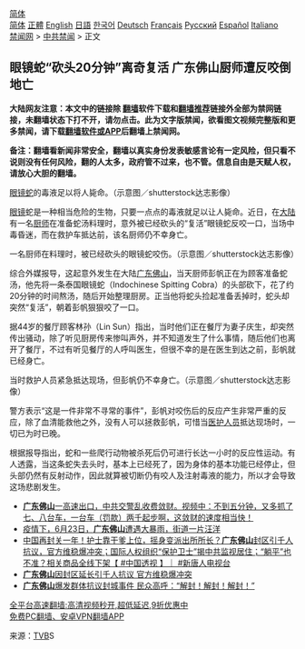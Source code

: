  <!-- 面包屑导航 --> <div class="breadcrumb"><!-- GTranslate: https://gtranslate.io/ -->  <div class="switcher notranslate">  <div class="selected">  <a href="#" onclick="return false;"> 简体</a>  </div>  <div class="option">  <a href="https://www.bannedbook.org" onclick="doGTranslate('zh-CN|zh-CN');jQuery('div.switcher div.selected a').html(jQuery(this).html());return false;" title="简体中文" class="nturl selected"> 简体</a>  <a href="https://www.bannedbook.org/zh-tw/" onclick="doGTranslate('zh-CN|zh-TW');jQuery('div.switcher div.selected a').html(jQuery(this).html());return false;" title="繁體中文" class="nturl"> 正體</a>  <a href="https://www.bannedbook.org/en/" onclick="doGTranslate('zh-CN|en');jQuery('div.switcher div.selected a').html(jQuery(this).html());return false;" title="English" class="nturl"> English</a>  <a href="https://www.bannedbook.org/ja/" onclick="doGTranslate('zh-CN|ja');jQuery('div.switcher div.selected a').html(jQuery(this).html());return false;" title="日本語" class="nturl"> 日語</a>  <a href="https://www.bannedbook.org/ko/" onclick="doGTranslate('zh-CN|ko');jQuery('div.switcher div.selected a').html(jQuery(this).html());return false;" title="한국어" class="nturl"> 한국어</a>  <a href="https://www.bannedbook.org/de/" onclick="doGTranslate('zh-CN|de');jQuery('div.switcher div.selected a').html(jQuery(this).html());return false;" title="Deutsch" class="nturl"> Deutsch</a>  <a href="https://www.bannedbook.org/fr/" onclick="doGTranslate('zh-CN|fr');jQuery('div.switcher div.selected a').html(jQuery(this).html());return false;" title="Français" class="nturl"> Français</a>  <a href="https://www.bannedbook.org/ru/" onclick="doGTranslate('zh-CN|ru');jQuery('div.switcher div.selected a').html(jQuery(this).html());return false;" title="Русский" class="nturl"> Русский</a>  <a href="https://www.bannedbook.org/es/" onclick="doGTranslate('zh-CN|es');jQuery('div.switcher div.selected a').html(jQuery(this).html());return false;" title="Español" class="nturl"> Español</a>  <a href="https://www.bannedbook.org/it/" onclick="doGTranslate('zh-CN|it');jQuery('div.switcher div.selected a').html(jQuery(this).html());return false;" title="Italiano" class="nturl"> Italiano</a>  </div>  </div>      <div class='breadcrumb-sub'><!-- Breadcrumb NavXT 6.3.0 --> <a href="https://www.bannedbook.org/" class="home">禁闻网</a> &gt; <a href="https://www.bannedbook.org/bnews/cbnews/" class="category">中共禁闻</a> &gt; 正文</div></div><h2>眼镜蛇“砍头20分钟”离奇复活 广东佛山厨师遭反咬倒地亡</h2> <p class="notice"><b>大陆网友注意：本文中的链接除 <a href="https://github.com/bannedbook/fanqiang" >翻墙</a>软件下载和<a href="https://github.com/killgcd/justmysocks/blob/master/README.md">翻墙推荐</a>链接外全部为禁网链接，未翻墙状态下打不开，请勿点击。此为文字版禁闻，欲看图文视频完整版和更多禁闻，请下载<a href="https://github.com/bannedbook/fanqiang">翻墙软件或APP</a>后翻墙上禁闻网。</p><p>备注：翻墙看新闻非常安全，翻墙以真实身份发表敏感言论有一定风险，但只看不说则没有任何风险，翻的人太多，政府管不过来，也不管。信息自由是天赋人权，请放心大胆的翻墙。</b></p>  <div class="entry"> <p id="conimg"><a href="https://www.bannedbook.org/bnews/tag/%e7%9c%bc%e9%95%9c%e8%9b%87/" class="st_tag internal_tag" rel="tag" title="标签 眼镜蛇 下的日志">眼镜蛇</a>的毒液足以将人毙命。（示意图／shutterstock达志影像）</p> <p><a href="https://www.bannedbook.org/bnews/tag/%e7%9c%bc%e9%95%9c/" class="st_tag internal_tag" rel="tag" title="标签 眼镜 下的日志">眼镜</a>蛇是一种相当危险的生物，只要一点点的毒液就足以让人毙命。近日，在<span class='wp_keywordlink_affiliate'><a href="https://www.bannedbook.org/" title="大陆" target="_blank">大陆</a></span>有一名<a href="https://www.bannedbook.org/bnews/tag/%e5%8e%a8%e5%b8%88/" class="st_tag internal_tag" rel="tag" title="标签 厨师 下的日志">厨师</a>在准备蛇汤料理时，意外被已经砍头的“复活”眼镜蛇反咬一口，当场中毒昏迷，而在救护车抵达前，该名厨师仍不幸身亡。</p>  <p>一名厨师在料理时，被已经砍头的眼镜蛇咬伤。（示意图／shutterstock达志影像）</p> <p>综合外媒报导，这起意外发生在大陆<a href="https://www.bannedbook.org/bnews/tag/%E5%B9%BF%E4%B8%9C%E4%BD%9B%E5%B1%B1/" class="st_tag internal_tag" rel="tag" title="标签 广东佛山 下的日志">广东佛山</a>，当天厨师彭帆正在为顾客准备蛇汤，他先将一条泰国眼镜蛇（Indochinese Spitting Cobra）的头部砍下，花了约20分钟的时间熬汤，随后开始整理厨房。正当他将蛇头捡起准备丢掉时，蛇头却突然“复活”，朝着彭帆狠狠咬了一口。</p>  <p>据44岁的餐厅顾客林孙（Lin Sun）指出，当时他们正在餐厅为妻子庆生，却突然传出骚动，除了听见厨房传来惨叫声外，并不知道发生了什么事情，随后他们也离开了餐厅，不过有听见餐厅的人呼叫医生，但很不幸的是在医生到达之前，彭帆就已经身亡。</p> <p>当时救护人员紧急抵达现场，但彭帆仍不幸身亡。（示意图／shutterstock达志影像）</p>  <p>警方表示“这是一件非常不寻常的事件”，彭帆对咬伤后的反应产生非常严重的反应，除了血清能救他之外，没有人可以拯救彭帆，可惜当<a href="https://www.bannedbook.org/bnews/tag/%E5%8C%BB%E6%8A%A4%E4%BA%BA%E5%91%98/" class="st_tag internal_tag" rel="tag" title="标签 医护人员 下的日志">医护人员</a>抵达现场时，一切已为时已晚。</p> <p>根据报导指出，蛇和一些爬行动物被杀死后仍可进行长达一小时的反应性运动。有人透露，当这条蛇失去头时，基本上已经死了，因为身体的基本功能已经停止，但头部仍然有反射动作，因此就算被切断仍有咬人及注射毒液的能力，所以才会导致这场悲剧发生。</p>  <ul class='op-related-articles' title='相关阅读'> <li><a href='https://www.bannedbook.org/bnews/bannedvideo/20210813/1605611.html' target='_blank'><b>广东佛山</b>一高速出口，中共交警乱收费敛财。视频中：不到五分钟，又多抓了七、八台车，一台车（罚款）两千起步啊，这敛财的速度相当快！</a></li> <li><a href='https://www.bannedbook.org/bnews/bannedvideo/20210624/1573431.html' target='_blank'>疫情下，6月23日，<b>广东佛山</b>遭遇大暴雨，街道一片汪洋</a></li> <li><a href='https://www.bannedbook.org/bnews/bannedvideo/20210623/1572614.html' target='_blank'>中国再封关一年！护士靠干爹上位，摇身变派出所所长？<b>广东佛山</b>封区引千人抗议，官方维稳爆冲突；国际人权组织“保护卫士”揭中共监视居住；“躺平”也不准？相关商品全线下架【 #中国透视 】｜ #新唐人电视台</a></li> <li><a href='https://www.bannedbook.org/bnews/cnnews/20210622/1572220.html' target='_blank'><b>广东佛山</b>因封区延长引千人抗议 官方维稳爆冲突</a></li> <li><a href='https://www.bannedbook.org/bnews/cbnews/20210622/1572074.html' target='_blank'><b>广东佛山</b>爆发群体抗议封城事件 民众高呼：“解封！解封！解封！”</a></li> </ul> <p class="texttj"> <a href="https://github.com/bannedbook/fanqiang/wiki/V2ray%E6%9C%BA%E5%9C%BA" target="_blank">全平台高速翻墙:高清视频秒开,超低延迟,9折优惠中</a><br/> <a href="https://github.com/bannedbook/fanqiang/wiki/%E7%A6%81%E9%97%BB%E7%BD%91%E5%AE%89%E5%8D%93%E7%BF%BB%E5%A2%99%E6%96%B0%E9%97%BBAPP" target="_blank">免费PC翻墙、安卓VPN翻墙APP</a></p><p> 来源：<a href="https://www.bannedbook.org/bnews/tag/tvb/" class="st_tag internal_tag" rel="tag" title="标签 TVB 下的日志">TVB</a>S </p><a name='sharetosocial'></a>  <div style="margin-bottom:5px;padding-bottom:5px;clear:both"> <div id="archive-pix-1" class="banner-ads"> <!-- AuctionX Display platform tag START --> <div id="26318x728x90x621x_ADSLOT2" clicktrack="%%CLICK_URL_ESC%%"></div> <!-- AuctionX Display platform tag END --> </div> <div id="archive-pix-2" class="banner-ads"> <!-- AuctionX Display platform tag START --> <div id="26315x300x250x621x_ADSLOT2" clicktrack="%%CLICK_URL_ESC%%"></div> <!-- AuctionX Display platform tag END --> </div> </div>  <div id="archive-pix-1" class="banner-ads"> <!-- AuctionX Display platform tag START --> <div id="26318x728x90x621x_ADSLOT3" clicktrack="%%CLICK_URL_ESC%%"></div> <!-- AuctionX Display platform tag END --> </div> </div><!--END ENTRY--> 